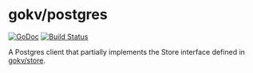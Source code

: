 # gokv/postgres
[![GoDoc](https://godoc.org/github.com/gokv/postgres?status.svg)](https://godoc.org/github.com/gokv/postgres)
[![Build Status](https://travis-ci.org/gokv/postgres.svg?branch=master)](https://travis-ci.org/gokv/postgres)


A Postgres client that partially implements the Store interface defined in [gokv/store](https://github.com/gokv/store).
